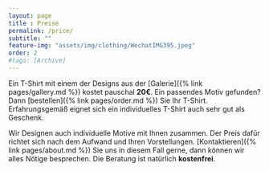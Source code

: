 ```yaml
---
layout: page
title : Preise
permalink: /price/
subtitle: ""
feature-img: "assets/img/clothing/WechatIMG395.jpeg"
order: 2
#tags: [Archive]
---
```


Ein T-Shirt mit einem der Designs aus der [Galerie]({% link pages/gallery.md %}) kostet pauschal **20€**.
Ein passendes Motiv gefunden?
Dann [bestellen]({% link pages/order.md %}) Sie Ihr T-Shirt.
Erfahrungsgemäß eignet sich ein individuelles T-Shirt auch sehr gut als Geschenk.

Wir Designen auch individuelle Motive mit Ihnen zusammen.
Der Preis dafür richtet sich nach dem Aufwand und Ihren Vorstellungen.
[Kontaktieren]({% link pages/about.md %}) Sie uns in diesem Fall gerne, dann können wir alles Nötige besprechen.
Die Beratung ist natürlich **kostenfrei**.
